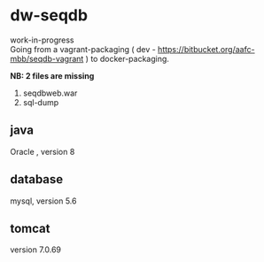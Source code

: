# dw-seqdb
work-in-progress <br>
Going from a vagrant-packaging ( dev  - https://bitbucket.org/aafc-mbb/seqdb-vagrant ) to docker-packaging. <br>

**NB: 2 files are missing <br>**

1. seqdbweb.war
2. sql-dump

## java
Oracle , version 8 <br>
## database
mysql, version 5.6 <br>
## tomcat
version 7.0.69 <br>
